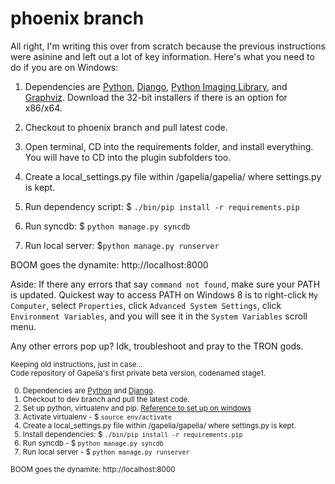 phoenix branch=All right, I'm writing this over from scratch because the previous instructions were asinine and left out a lot of key information. Here's what you need to do if you are on Windows:01. Dependencies are [Python](http://www.python.org), [Django](https://www.djangoproject.com), [Python Imaging Library](http://pythonware.com/products/pil), and [Graphviz](http://graphviz.org). Download the 32-bit installers if there is an option for x86/x64.02. Checkout to phoenix branch and pull latest code.03. Open terminal, CD into the requirements folder, and install everything. You will have to CD into the plugin subfolders too.04. Create a local_settings.py file within /gapelia/gapelia/ where settings.py is kept.05. Run dependency script: $ `./bin/pip install -r requirements.pip`06. Run syncdb: $ `python manage.py syncdb`07. Run local server: $`python manage.py runserver`BOOM goes the dynamite: http://localhost:8000Aside: If there any errors that say `command not found`, make sure your PATH is updated. Quickest way to access PATH on Windows 8 is to right-click `My Computer`, select `Properties`, click `Advanced System Settings`, click `Environment Variables`, and you will see it in the `System Variables` scroll menu.Any other errors pop up? Idk, troubleshoot and pray to the TRON gods.<small>Keeping old instructions, just in case...<br/>Code repository of Gapelia's first private beta version, codenamed stage1.0. Dependencies are [Python](http://www.python.org) and [Django](https://www.djangoproject.com).1. Checkout to dev branch and pull the latest code.2. Set up python, virtualenv and pip. [Reference to set up on windows](http://www.tylerbutler.com/2012/05/how-to-install-python-pip-and-virtualenv-on-windows-with-powershell)3. Activate virtualenv - $ `source env/activate`4. Create a local_settings.py file within /gapelia/gapelia/ where settings.py is kept.5. Install dependencies: $ `./bin/pip install -r requirements.pip`6. Run syncdb - $ `python manage.py syncdb`7. Run local server - $ `python manage.py runserver`BOOM goes the dynamite: http://localhost:8000</small>